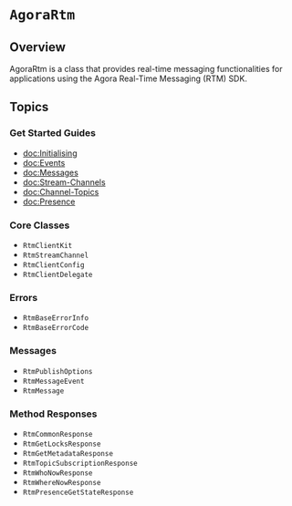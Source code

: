 # ``AgoraRtm``

## Overview

AgoraRtm is a class that provides real-time messaging functionalities for applications using the Agora Real-Time Messaging (RTM) SDK.

## Topics

### Get Started Guides

- <doc:Initialising>
- <doc:Events>
- <doc:Messages>
- <doc:Stream-Channels>
- <doc:Channel-Topics>
- <doc:Presence>

### Core Classes

- ``RtmClientKit``
- ``RtmStreamChannel``
- ``RtmClientConfig``
- ``RtmClientDelegate``

### Errors

- ``RtmBaseErrorInfo``
- ``RtmBaseErrorCode``

### Messages

- ``RtmPublishOptions``
- ``RtmMessageEvent``
- ``RtmMessage``

### Method Responses

- ``RtmCommonResponse``
- ``RtmGetLocksResponse``
- ``RtmGetMetadataResponse``
- ``RtmTopicSubscriptionResponse``
- ``RtmWhoNowResponse``
- ``RtmWhereNowResponse``
- ``RtmPresenceGetStateResponse``
